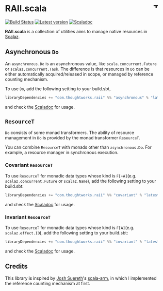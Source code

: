 # RAII.scala <a href="http://thoughtworks.com/"><img align="right" src="https://www.thoughtworks.com/imgs/tw-logo.png" title="ThoughtWorks" height="15"/></a>

[![Build Status](https://travis-ci.org/ThoughtWorksInc/RAII.scala.svg?branch=master)](https://travis-ci.org/ThoughtWorksInc/RAII.scala)
[![Latest version](https://index.scala-lang.org/thoughtworksinc/raii.scala/asynchronous/latest.svg)](https://index.scala-lang.org/thoughtworksinc/raii.scala/asynchronous)
[![Scaladoc](https://javadoc.io/badge/com.thoughtworks.raii/asynchronous_2.11.svg?label=scaladoc)](https://javadoc.io/page/com.thoughtworks.raii/asynchronous_2.11/latest/com/thoughtworks/raii/package.html)

**RAII.scala** is a collection of utilities aims to manage native resources in [Scalaz](http://scalaz.org).

## Asynchronous `Do`

An `asynchronous.Do` is an asynchronous value, like `scala.concurrent.Future` or `scalaz.concurrent.Task`.
The difference is that resources in `Do` can be either automatically acquired/released in scope,
or managed by reference counting mechanism.

To use `Do`, add the following setting to your build.sbt,
             
``` scala
libraryDependencies += "com.thoughtworks.raii" %% "asynchronous" % "latest.release"
```

and check the [Scaladoc](https://javadoc.io/page/com.thoughtworks.raii/asynchronous_2.11/latest/com/thoughtworks/raii/asynchronous$$Do.html) for usage.

## `ResourceT`

`Do` consists of some monad transformers.
The ability of resource management in `Do` is provided by the monad transformer `ResourceT`.

You can combine `ResourceT` with monads other than `asynchronous.Do`. For example, a resource manager in synchronous execution.

### Covariant `ResourceT`

To use `ResourceT` for monadic data types whose kind is `F[+A]`(e.g. `scalaz.concurrent.Future` or `scalaz.Name`),
add the following setting to your build.sbt:

``` scala
libraryDependencies += "com.thoughtworks.raii" %% "covariant" % "latest.release"
```

and check the [Scaladoc](https://javadoc.io/page/com.thoughtworks.raii/covariant_2.11/latest/com/thoughtworks/raii/covariant$$ResourceT.html) for usage.

### Invariant `ResourceT`

To use `ResourceT` for monadic data types whose kind is `F[A]`(e.g. `scalaz.effect.IO`),
add the following setting to your build.sbt:

 
``` scala
libraryDependencies += "com.thoughtworks.raii" %% "invariant" % "latest.release"
```

and check the [Scaladoc](https://javadoc.io/page/com.thoughtworks.raii/invariant_2.11/latest/com/thoughtworks/raii/invariant$$ResourceT.html) for usage.

## Credits

This library is inspired by [Josh Suereth](https://github.com/jsuereth)'s [scala-arm](https://github.com/jsuereth/scala-arm),
in which I implemented the reference counting mechanism at first.
